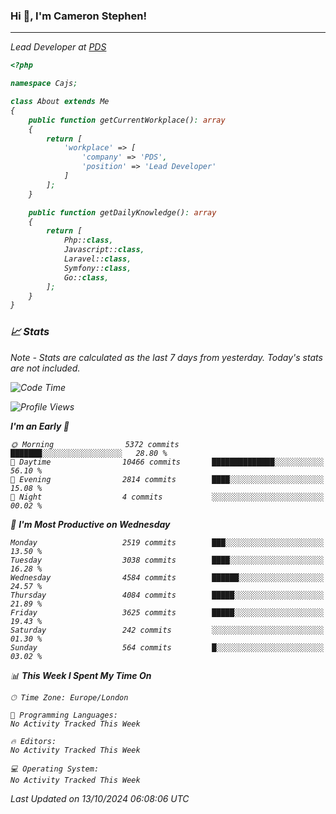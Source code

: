 ### Hi 👋, I'm Cameron Stephen!
<hr>
<p><em>Lead Developer at <a href="https://prindatasolutions.co.uk">PDS</a></p>


```php
<?php

namespace Cajs;

class About extends Me
{
    public function getCurrentWorkplace(): array
    {
        return [
            'workplace' => [
                'company' => 'PDS',
                'position' => 'Lead Developer'
            ]
        ];
    }

    public function getDailyKnowledge(): array
    {
        return [
            Php::class,
            Javascript::class,
            Laravel::class,
            Symfony::class,
            Go::class,
        ];
    }
}
```

### 📈 Stats
<p><em>Note - Stats are calculated as the last 7 days from yesterday. Today's stats are not included.</em></p>


<!--START_SECTION:waka-->
![Code Time](http://img.shields.io/badge/Code%20Time-3%2C999%20hrs%2013%20mins-blue)

![Profile Views](http://img.shields.io/badge/Profile%20Views-0-blue)

**I'm an Early 🐤** 

```text
🌞 Morning                5372 commits        ███████░░░░░░░░░░░░░░░░░░   28.80 % 
🌆 Daytime                10466 commits       ██████████████░░░░░░░░░░░   56.10 % 
🌃 Evening                2814 commits        ████░░░░░░░░░░░░░░░░░░░░░   15.08 % 
🌙 Night                  4 commits           ░░░░░░░░░░░░░░░░░░░░░░░░░   00.02 % 
```
📅 **I'm Most Productive on Wednesday** 

```text
Monday                   2519 commits        ███░░░░░░░░░░░░░░░░░░░░░░   13.50 % 
Tuesday                  3038 commits        ████░░░░░░░░░░░░░░░░░░░░░   16.28 % 
Wednesday                4584 commits        ██████░░░░░░░░░░░░░░░░░░░   24.57 % 
Thursday                 4084 commits        █████░░░░░░░░░░░░░░░░░░░░   21.89 % 
Friday                   3625 commits        █████░░░░░░░░░░░░░░░░░░░░   19.43 % 
Saturday                 242 commits         ░░░░░░░░░░░░░░░░░░░░░░░░░   01.30 % 
Sunday                   564 commits         █░░░░░░░░░░░░░░░░░░░░░░░░   03.02 % 
```


📊 **This Week I Spent My Time On** 

```text
🕑︎ Time Zone: Europe/London

💬 Programming Languages: 
No Activity Tracked This Week

🔥 Editors: 
No Activity Tracked This Week

💻 Operating System: 
No Activity Tracked This Week
```


 Last Updated on 13/10/2024 06:08:06 UTC
<!--END_SECTION:waka-->
